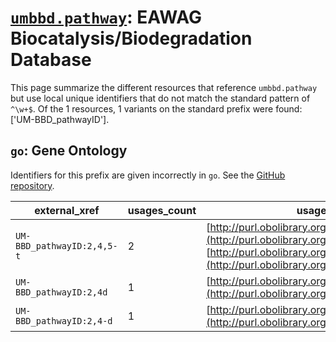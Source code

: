 # [`umbbd.pathway`](https://bioregistry.io/umbbd.pathway): EAWAG Biocatalysis/Biodegradation Database

This page summarize the different resources that reference `umbbd.pathway`
but use local unique identifiers that do not match the standard pattern of
`^\w+$`. Of the 1 resources,
1 variants on the standard prefix were found: ['UM-BBD_pathwayID'].

## `go`: Gene Ontology

Identifiers for this prefix are given incorrectly in `go`. See the [GitHub repository](https://github.com/geneontology/go-ontology).

| external_xref              |   usages_count | usages                                                                                                                                                                         |
|----------------------------|----------------|--------------------------------------------------------------------------------------------------------------------------------------------------------------------------------|
| `UM-BBD_pathwayID:2,4,5-t` |              2 | [http://purl.obolibrary.org/obo/GO_0018980](http://purl.obolibrary.org/obo/GO_0018980), [http://purl.obolibrary.org/obo/GO_0018980](http://purl.obolibrary.org/obo/GO_0018980) |
| `UM-BBD_pathwayID:2,4d`    |              1 | [http://purl.obolibrary.org/obo/GO_0018901](http://purl.obolibrary.org/obo/GO_0018901)                                                                                         |
| `UM-BBD_pathwayID:2,4-d`   |              1 | [http://purl.obolibrary.org/obo/GO_0018901](http://purl.obolibrary.org/obo/GO_0018901)                                                                                         |

